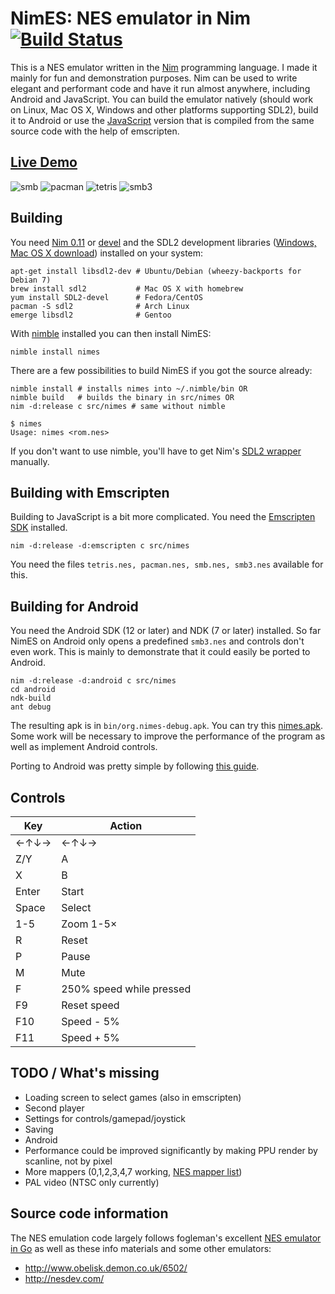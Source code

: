 # NimES: NES emulator in Nim [![Build Status](https://circleci.com/gh/def-/nimes.png)](https://circleci.com/gh/def-/nimes)

This is a NES emulator written in the [Nim](http://nim-lang.org/) programming
language. I made it mainly for fun and demonstration purposes. Nim can be used
to write elegant and performant code and have it run almost anywhere, including
Android and JavaScript. You can build the emulator natively (should work on
Linux, Mac OS X, Windows and other platforms supporting SDL2), build it to
Android or use the [JavaScript](http://hookrace.net/nimes/) version that is
compiled from the same source code with the help of emscripten.

## [Live Demo](http://hookrace.net/nimes/)

![smb](https://cloud.githubusercontent.com/assets/2335377/7356197/e862d0ee-ed26-11e4-919a-55178873b7b3.gif) ![pacman](https://cloud.githubusercontent.com/assets/2335377/7356443/7bbd5fa2-ed28-11e4-8243-eb7d1316e371.gif) ![tetris](https://cloud.githubusercontent.com/assets/2335377/7357160/32fcd63a-ed2d-11e4-81fc-14fccb9aaa35.gif) ![smb3](https://cloud.githubusercontent.com/assets/2335377/7416215/1a3d03b2-ef5e-11e4-940f-49fa5ee47d44.gif)

## Building

You need [Nim 0.11](http://nim-lang.org/download.html) or [devel](https://github.com/Araq/Nim) and the SDL2 development libraries ([Windows, Mac OS X download](https://www.libsdl.org/download-2.0.php)) installed on your system:

    apt-get install libsdl2-dev # Ubuntu/Debian (wheezy-backports for Debian 7)
    brew install sdl2           # Mac OS X with homebrew
    yum install SDL2-devel      # Fedora/CentOS
    pacman -S sdl2              # Arch Linux
    emerge libsdl2              # Gentoo

With [nimble](https://github.com/nim-lang/nimble) installed you can then install NimES:

    nimble install nimes

There are a few possibilities to build NimES if you got the source already:

    nimble install # installs nimes into ~/.nimble/bin OR
    nimble build   # builds the binary in src/nimes OR
    nim -d:release c src/nimes # same without nimble

    $ nimes
    Usage: nimes <rom.nes>

If you don't want to use nimble, you'll have to get Nim's [SDL2
wrapper](https://github.com/nim-lang/sdl2) manually.

## Building with Emscripten

Building to JavaScript is a bit more complicated. You need the [Emscripten SDK](https://kripken.github.io/emscripten-site/docs/getting_started/downloads.html) installed.

    nim -d:release -d:emscripten c src/nimes

You need the files `tetris.nes, pacman.nes, smb.nes, smb3.nes` available for this.

## Building for Android

You need the Android SDK (12 or later) and NDK (7 or later) installed. So far NimES on Android only opens a predefined `smb3.nes` and controls don't even work. This is mainly to demonstrate that it could easily be ported to Android.

    nim -d:release -d:android c src/nimes
    cd android
    ndk-build
    ant debug

The resulting apk is in `bin/org.nimes-debug.apk`. You can try this [nimes.apk](http://hookrace.net/nimes/nimes.apk). Some work will be necessary to improve the performance of the program as well as implement Android controls.

Porting to Android was pretty simple by following [this guide](https://wiki.libsdl.org/Android).

## Controls

| Key   | Action                   |
| ----- | ------------------------ |
| ←↑↓→  | ←↑↓→                     |
| Z/Y   | A                        |
| X     | B                        |
| Enter | Start                    |
| Space | Select                   |
| 1-5   | Zoom 1-5×                |
| R     | Reset                    |
| P     | Pause                    |
| M     | Mute                     |
| F     | 250% speed while pressed |
| F9    | Reset speed              |
| F10   | Speed - 5%               |
| F11   | Speed + 5%               |

## TODO / What's missing

- Loading screen to select games (also in emscripten)
- Second player
- Settings for controls/gamepad/joystick
- Saving
- Android
- Performance could be improved significantly by making PPU render by scanline, not by pixel
- More mappers (0,1,2,3,4,7 working, [NES mapper list](http://tuxnes.sourceforge.net/nesmapper.txt))
- PAL video (NTSC only currently)

## Source code information

The NES emulation code largely follows fogleman's excellent [NES emulator in
Go](https://github.com/fogleman/nes) as well as these info materials and some
other emulators:

- http://www.obelisk.demon.co.uk/6502/
- http://nesdev.com/
